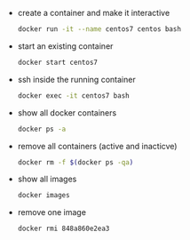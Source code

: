 - create a container and make it interactive
    ```sh
    docker run -it --name centos7 centos bash
    ```
- start an existing container
    ```sh
    docker start centos7
    ```
- ssh inside the running container
    ```sh
    docker exec -it centos7 bash
    ```



- show all docker containers
    ```sh
    docker ps -a
    ```
- remove all containers (active and inacticve)
    ```sh
    docker rm -f $(docker ps -qa)
    ```
- show all images
    ```sh
    docker images
    ```

- remove one image
    ```sh
    docker rmi 848a860e2ea3
    ```








